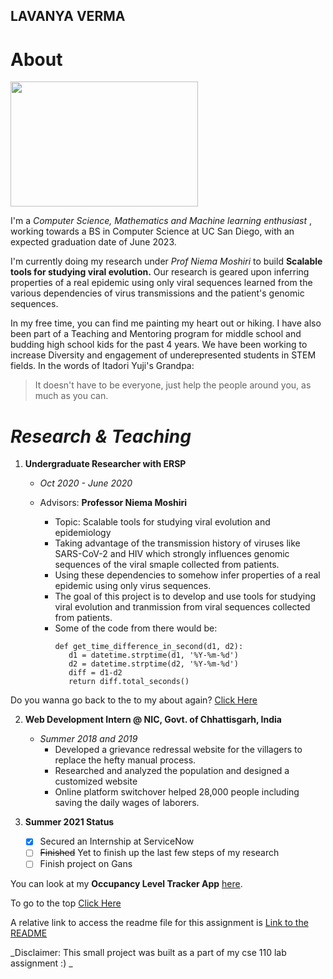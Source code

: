 ## LAVANYA VERMA
# About
<img src="https://miro.medium.com/max/2560/1*UBPbXxCACLSygvXutPPGSA.jpeg" height="200" width = "300">


   I'm a _Computer Science, Mathematics and Machine learning enthusiast_ , working towards a BS in Computer Science at UC San Diego, with an expected graduation date of June 2023.

   I'm currently doing my research under _Prof Niema Moshiri_ to build **Scalable tools for studying viral evolution.** Our research is geared upon inferring properties of a real epidemic using only viral sequences learned from the various dependencies of virus transmissions and the patient's genomic sequences.

   In my free time, you can find me painting my heart out or hiking. I have also been part of a Teaching and Mentoring program for middle school and budding high school kids for the past 4 years. We have been working to increase Diversity and engagement of underepresented students in STEM fields.
   In the words of Itadori Yuji's Grandpa:
> It doesn't have to be everyone, just help the people around you,
as much as you can.

# ***Research & Teaching***
1. **Undergraduate Researcher with ERSP**
   * _Oct 2020 - June 2020_
   
    * Advisors: **Professor Niema Moshiri**
      - Topic: Scalable tools for studying viral evolution and epidemiology
      - Taking advantage of the transmission history of viruses like SARS-CoV-2 and HIV which strongly influences genomic sequences of the viral smaple collected from patients.
      - Using these dependencies to somehow infer properties of a real epidemic using only virus sequences.
      - The goal of this project is to develop and use tools for studying viral evolution and tranmission from viral sequences collected from patients.
      - Some of the code from there would be:
         ```
         def get_time_difference_in_second(d1, d2):
            d1 = datetime.strptime(d1, '%Y-%m-%d')
            d2 = datetime.strptime(d2, '%Y-%m-%d')
            diff = d1-d2
            return diff.total_seconds()
         ```
Do you wanna go back to the to my about again? [Click Here](https://github.com/FiendFyre5/cse110Page/blob/add-gitignore/index.md#about)

2. **Web Development Intern @ NIC, Govt. of Chhattisgarh, India**
   * _Summer 2018 and 2019_ 
     - Developed a grievance redressal website for the villagers to replace the hefty manual process.
     - Researched and analyzed the population and designed a customized website
     - Online platform switchover helped 28,000 people including saving the daily wages of laborers.
     
3. **Summer 2021 Status**
     - [x] Secured an Internship at ServiceNow 
     - [ ] ~~Finished~~ Yet to finish up the last few steps of my research
     - [ ] Finish project on Gans

You can look at my **Occupancy Level Tracker App** [here](https://github.com/FiendFyre5/Occupancy_Level_Tracker).

To go to the top [Click Here](#About)

A relative link to access the readme file for this assignment is [Link to the README](README.md)

_Disclaimer: This small project was built as a part of my cse 110 lab assignment :) _

